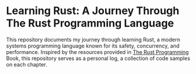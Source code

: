 # Learning Rust: A Journey Through The Rust Programming Language

This repository documents my journey through learning Rust, a modern systems programming language known for its safety, concurrency, and performance. Inspired by the resources provided in [The Rust Programming](https://doc.rust-lang.org/book/) Book, this repository serves as a personal log, a collection of code samples on each chapter.
